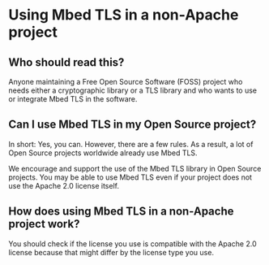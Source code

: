 # Using Mbed TLS in a non-Apache project

## Who should read this?

Anyone maintaining a Free Open Source Software (FOSS) project who needs either a cryptographic library or a TLS library and who wants to use or integrate Mbed TLS in the software.

## Can I use Mbed TLS in my Open Source project?

In short: Yes, you can. However, there are a few rules. As a result, a lot of Open Source projects worldwide already use Mbed TLS.

We encourage and support the use of the Mbed TLS library in Open Source projects. You may be able to use Mbed TLS even if your project does not use the Apache 2.0 license itself.

## How does using Mbed TLS in a non-Apache project work?

You should check if the license you use is compatible with the Apache 2.0 license because that might differ by the license type you use.
